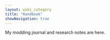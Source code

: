 ```yaml
---
layout: wiki_category
title: "Handbook"
showNavigation: true
---
```


My modding journal and research notes are here.
